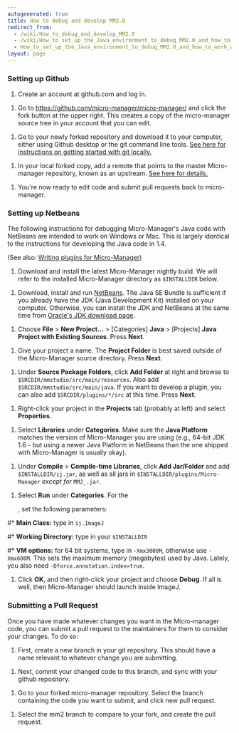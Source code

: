 ```yaml
---
autogenerated: true
title: How to debug and develop MM2.0
redirect_from:
  - /wiki/How_to_debug_and_develop_MM2.0
  - /wiki/How_to_set_up_the_Java_environment_to_debug_MM2.0_and_how_to_work_with_Github_and_submit_pull_requests.
  - How_to_set_up_the_Java_environment_to_debug_MM2.0_and_how_to_work_with_Github_and_submit_pull_requests.
layout: page
---
```


### Setting up Github

1.  Create an account at github.com and log in.

<!-- -->

1.  Go to <https://github.com/micro-manager/micro-manager/> and click
    the fork button at the upper right. This creates a copy of the
    micro-manager source tree in your account that you can edit.

<!-- -->

1.  Go to your newly forked repository and download it to your computer,
    either using Github desktop or the git command line tools. [See here
    for instructions on getting started with git
    locally.](https://help.github.com/articles/set-up-git/)

<!-- -->

1.  In your local forked copy, add a remote that points to the master
    Micro-manager repository, known as an upstream. [See here for
    details.](https://help.github.com/articles/configuring-a-remote-for-a-fork/)

<!-- -->

1.  You're now ready to edit code and submit pull requests back to
    micro-manager.

### Setting up Netbeans

The following instructions for debugging Micro-Manager's Java code with
NetBeans are intended to work on Windows or Mac. This is largely
identical to the instructions for developing the Java code in 1.4.

(See also: [Writing plugins for
Micro-Manager](Writing_plugins_for_Micro-Manager))

1.  Download and install the latest Micro-Manager nightly build. We will
    refer to the installed Micro-Manager directory as `$INSTALLDIR`
    below.

<!-- -->

1.  Download, install and run [NetBeans](http://netbeans.org). The Java
    SE Bundle is sufficient if you already have the JDK (Java
    Development Kit) installed on your computer. Otherwise, you can
    install the JDK and NetBeans at the same time from [Oracle's JDK
    download
    page](http://www.oracle.com/technetwork/java/javase/downloads/).

<!-- -->

1.  Choose **File** &gt; **New Project...** &gt; \[Categories\]
    **Java** &gt; \[Projects\] **Java Project with Existing Sources**.
    Press **Next**.

<!-- -->

1.  Give your project a name. The **Project Folder** is best saved
    outside of the Micro-Manager source directory. Press **Next**.

<!-- -->

1.  Under **Source Package Folders**, click **Add Folder** at right and
    browse to `$SRCDIR/mmstudio/src/main/resources`. Also add
    `$SRCDIR/mmstudio/src/main/java`. If you want to develop a plugin,
    you can also add `$SRCDIR/plugins/*/src` at this time. Press
    **Next**.

<!-- -->

1.  Right-click your project in the **Projects** tab (probably at left)
    and select **Properties**.

<!-- -->

1.  Select **Libraries** under **Categories**. Make sure the **Java
    Platform** matches the version of Micro-Manager you are using (e.g.,
    64-bit JDK 1.6 - but using a newer Java Platform in NetBeans than
    the one shipped with Micro-Manager is usually okay).

<!-- -->

1.  Under **Compile** &gt; **Compile-time Libraries**, click **Add
    Jar/Folder** and add `$INSTALLDIR/ij.jar`, as well as all jars in
    `$INSTALLDIR/plugins/Micro-Manager` *except for* `MMJ_.jar`.

<!-- -->

1.  Select **Run** under **Categories**. For the
    <default config>

    , set the following parameters:

\#\* **Main Class:** type in `ij.ImageJ`

\#\* **Working Directory:** type in your `$INSTALLDIR`

\#\* **VM options:** for 64 bit systems, type in `-Xmx3000M`, otherwise
use `-Xmx600M`. This sets the maximum memory (megabytes) used by Java.
Lately, you also need `-Dforce.annotation.index=true`.

1.  Click **OK**, and then right-click your project and choose
    **Debug**. If all is well, then Micro-Manager should launch inside
    ImageJ.

### Submitting a Pull Request

Once you have made whatever changes you want in the Micro-manager code,
you can submit a pull request to the maintainers for them to consider
your changes. To do so:

1.  First, create a new branch in your git repository. This should have
    a name relevant to whatever change you are submitting.

<!-- -->

1.  Next, commit your changed code to this branch, and sync with your
    github repository.

<!-- -->

1.  Go to your forked micro-manager repository. Select the branch
    containing the code you want to submit, and click new pull request.

<!-- -->

1.  Select the mm2 branch to compare to your fork, and create the pull
    request.
